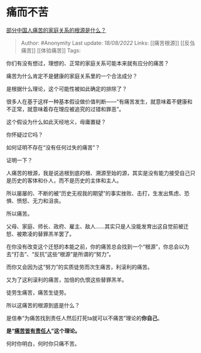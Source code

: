 # 痛而不苦
[部分中国人痛苦的家庭关系的根源是什么？](https://www.zhihu.com/question/491193236/answer/2626886968)

> Author: #Anonymity 
> Last update: *18/08/2022* 
> Links: [[痛苦根源]] [[反刍痛苦]] [[体验痛苦]] 
> Tags: 

你们有没有想过，理想的、正常的家庭关系可能本来就有应分的痛苦？

痛苦为什么肯定不是健康的家庭关系里的一个合法成分？

是根据什么理论，这个可能性被如此确定的排除了？

很多人在基于这样一种基本假设做价值判断——“有痛苦发生，就意味着不健康和不正常，就意味着存在理应被追究的过错和罪恶”。

这个假设为什么如此天经地义，毋庸置疑？

你怀疑过它吗？

如何证明不存在“没有任何过失的痛苦”？

证明一下？

人痛苦的根源，我是说追根到底的根、溯源至始的源，其实是没有能力接受自己只是历史的客体和仆人，而不是历史的主体和主人。

所以屡屡的、不断的被“历史无视我的期望”的事实挫败、击打，生发出焦虑、恐惧、愤怒、无力和沮丧。

所以痛苦。

父母、家庭、师长、政府、雇主、敌人……其实只是人没能发育出这自觉前被迁怒、被欺凌的替罪羔羊罢了。

在你没有改变这个迁怒的本能之前，你的痛苦总会找到一个“根源”，你总会以为去“打击”、“反抗”这些“根源”是所谓的“努力”。

而你又会因为这“努力”的实质徒劳而次生痛苦，利滚利的痛苦。

又为了这利滚利的痛苦，加倍的仇恨这些替罪羔羊。

徒劳生痛苦，痛苦生徒劳。

所以这痛苦的根源到底是什么？

是信奉“为痛苦找到责任人然后打死ta就可以不痛苦”理论的**你自己**。

**是“[痛苦皆有责任人](https://www.zhihu.com/search?q=%E7%97%9B%E8%8B%A6%E7%9A%86%E6%9C%89%E8%B4%A3%E4%BB%BB%E4%BA%BA&search_source=Entity&hybrid_search_source=Entity&hybrid_search_extra=%7B%22sourceType%22%3A%22answer%22%2C%22sourceId%22%3A2626886968%7D)”这个理论。**

  

何时你明白，何时你只痛不苦。